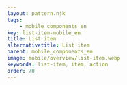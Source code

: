 ```yaml
---
layout: pattern.njk
tags: 
    - mobile_components_en
key: list-item-mobile_en
title: List item
alternativetitle: List item
parent: mobile_components_en
image: mobile/overview/list-item.webp
keywords: list-item, item, action
order: 70
---
```


